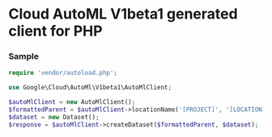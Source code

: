 # Cloud AutoML V1beta1 generated client for PHP

### Sample

```php
require 'vendor/autoload.php';

use Google\Cloud\AutoMl\V1beta1\AutoMlClient;

$autoMlClient = new AutoMlClient();
$formattedParent = $autoMlClient->locationName('[PROJECT]', '[LOCATION]');
$dataset = new Dataset();
$response = $autoMlClient->createDataset($formattedParent, $dataset);
```
